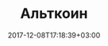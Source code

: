 ---
title: "Альткоин"
date: 2017-12-08T17:18:39+03:00
tag: "wiki"
info:
    one: "любая криптовалюта, кроме биткоина"
    two: "Альткоин (altcoin, alternative coin) — любая криптовалюта, кроме биткоина. По данным CoinMarketCap на 28.05.2018, в мире существует 1 624 криптовалюты."
---